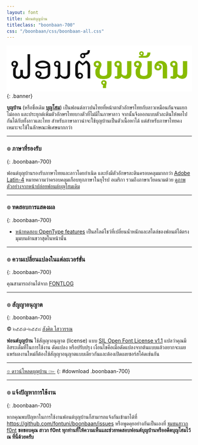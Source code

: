 ```yaml
---
layout: font
title: ฟอนต์บุญบ้าน
titleclass: "boonbaan-700"
css: "/boonbaan/css/boonbaan-all.css"
---
```


![BoonBaan Banner](images/boonbaan-banner-900.png)
{: .banner}

**บุญบ้าน** (หรือชื่อเดิม **[บุญโฮม](http://www.f0nt.com/release/boonhome/)**) เป็นฟอนต์ลาวปนไทยที่หน้าตาตัวอักษรไทยกับลาวเหมือนกันจนแยกไม่ออก และประยุกต์เพิ่มตัวอักษรไทยบางตัวที่ไม่มีในภาษาลาว จากนั้นจึงออกแบบตัวละตินให้พอไปกันได้กับทั้งลาวและไทย สำหรับภาษาลาวน่าจะใช้บุญบ้านเป็นตัวเนื้อหาได้ แต่สำหรับภาษาไทยคงเหมาะจะใช้ในลักษณะพิเศษมากกว่า

-----

### ๏ ภาษาที่รองรับ
{: .boonbaan-700}

ฟอนต์บุญบ้านรองรับภาษาไทยและลาวโดยกำเนิด และยังมีตัวอักษรละตินครอบคลุมมากกว่า [Adobe Latin-4](https://adobe-type-tools.github.io/adobe-latin-charsets/adobe-latin-4.html) หมายความว่าครอบคลุมเกือบทุกภาษาในยุโรป อเมริกา รวมถึงภาษาเวียดนามด้วย [ดูภาพตัวอย่างจากหน้าปล่อยฟอนต์บุญโฮมเดิม](http://www.f0nt.com/release/boonhome/) 

-----

### ๏ ทดสอบการแสดงผล
{: .boonbaan-700}

- [หน้าทดสอบ OpenType features](features.html) เป็นสไลด์โชว์ที่เปลี่ยนน้ำหนักและสไตล์ของฟอนต์ได้ตรงมุมบนด้านขวาสุดในหน้านั้น

-----


### ๏ ความเปลี่ยนแปลงในแต่ละเวอร์ขั่น
{: .boonbaan-700}

คุณสามารถอ่านได้จาก [FONTLOG](FONTLOG.html)

-----

### ๏ สัญญาอนุญาต
{: .boonbaan-700}

&copy; ๒๕๕๗-๒๕๕๘ [สังศิต ไสววรรณ](https://sungsit.com/)

**ฟอนต์บุญบ้าน** ใช้สัญญาอนุญาต (license) แบบ [SIL Open Font License v1.1](http://scripts.sil.org/OFL) แปลว่าคุณมีอิสระเต็มที่ในการใช้งาน ดัดแปลง หรือปรับปรุง เงื่อนไขคือเมื่อดัดแปลงจากต้นแบบแล้วอยากจะเผยแพร่ผลงานใหม่ก็ต้องใช้สัญญาอนุญาตแบบเดียวกันและต้องเปิดเผยซอร์สโค้ดเช่นกัน

-----

[๏ ดาวน์โหลดบุญบ้าน ๛](https://github.com/fontuni/boonbaan/releases)
{: #download .boonbaan-700}

-----

### ๏ แจ้งปัญหาการใช้งาน
{: .boonbaan-700}

หากคุณพบปัญหาในการใช้งานฟอนต์บุญบ้านก็สามารถแจ้งกันเข้ามาได้ที่ <https://github.com/fontuni/boonbaan/issues> หรือพูดคุยอย่างกันเป็นเองที่ [ชุมชนสาวก f0nt](http://www.f0nt.com/forum/index.php/topic,21913.0.html) **ขอขอบคุณ สาวก f0nt ทุกท่านที่ให้ความเห็นและช่วยทดสอบฟอนต์บุญบ้านหรืออดีตบุญโฮมไว้ ณ ที่นี่ด้วยครับ**

